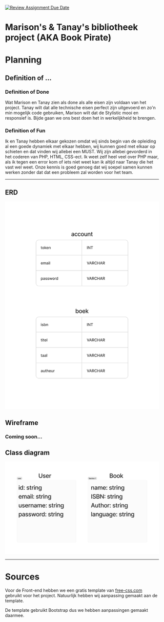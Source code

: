[![Review Assignment Due Date](https://classroom.github.com/assets/deadline-readme-button-24ddc0f5d75046c5622901739e7c5dd533143b0c8e959d652212380cedb1ea36.svg)](https://classroom.github.com/a/Rouxz_oS)

# Marison's & Tanay's bibliotheek project (AKA Book Pirate)
# Planning
## Definition of ...
### Definition of Done
Wat Marison en Tanay zien als done als alle eisen zijn voldaan van het project.
Tanay wilt dat alle technische eisen perfect zijn uitgevoerd en zo'n min mogelijk code gebruiken,
Marison wilt dat de Stylistic mooi en responsief is. Bijde gaan we ons best doen het in werkelijkheid te brengen.
### Definition of Fun
Ik en Tanay hebben elkaar gekozen omdat wij sinds begin van de opleiding al een goede dynamiek met elkaar hebben,
wij kunnen goed met elkaar op schieten en dat vinden wij allebei een MUST.
Wij zijn allebei gevorderd in het coderen van PHP,
HTML, CSS-ect. Ik weet zelf heel veel over PHP maar,
als ik tegen een error kom of iets niet weet kan ik altijd naar Tanay die het vast wel weet.
Onze kennis is goed genoeg dat wij soepel samen kunnen werken zonder dat dat een probleem zal worden voor het team.
___
## ERD
![ERD](ERD%202.png "ERD")
## Wireframe
### Coming soon...
## Class diagram
![Class diagram](classdiagram%20booksystem.png "class diagram")
___
# Sources
Voor de Front-end hebben we een gratis template van
[free-css.com](https://www.free-css.com/free-css-templates/page280/dbi "free-css.com")
gebruikt voor het project. Natuurlijk hebben wij aanpassing gemaakt aan de template.

De template gebruikt Bootstrap dus we hebben aanpassingen gemaakt daarmee.
